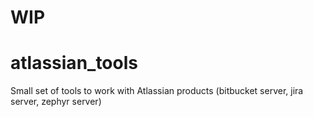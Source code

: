 # WIP

# atlassian_tools
Small set of tools to work with Atlassian products (bitbucket server, jira server, zephyr server)
